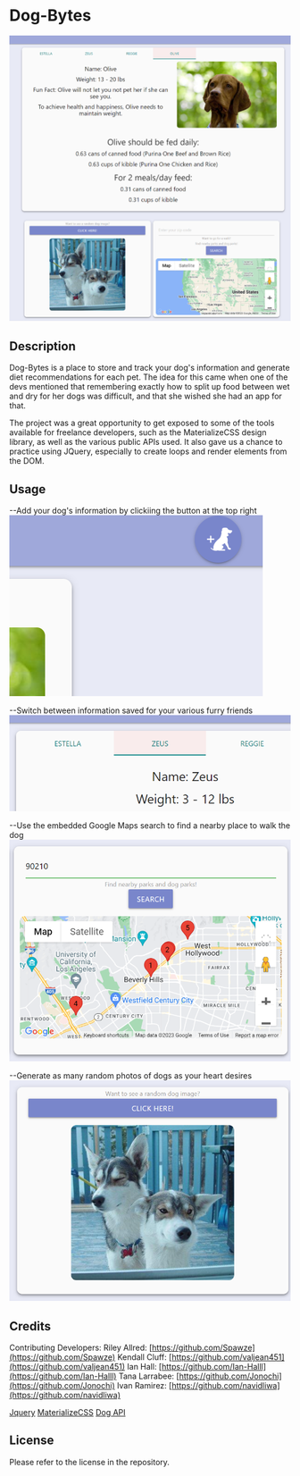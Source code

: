 # Dog-Bytes

![Main Page](/assets/images/demo_1.PNG)

## Description

Dog-Bytes is a place to store and track your dog's information and generate diet recommendations for each pet. The idea for this came when one of the devs mentioned that remembering exactly how to split up food between wet and dry for her dogs was difficult, and that she wished she had an app for that.

The project was a great opportunity to get exposed to some of the tools available for freelance developers, such as the MaterializeCSS design library, as well as the various public APIs used. It also gave us a chance to practice using JQuery, especially to create loops and render elements from the DOM.

## Usage

--Add your dog's information by clickiing the button at the top right
![Add dog button](/assets/images/demo_btn.PNG)

--Switch between information saved for your various furry friends
![Tabs](/assets/images/demo_tabs.PNG)

--Use the embedded Google Maps search to find a nearby place to walk the dog
![Map](/assets/images/demo_map.PNG)

--Generate as many random photos of dogs as your heart desires
![Random Images](/assets/images/demo_random.PNG)

## Credits

Contributing Developers:
Riley Allred: [https://github.com/Spawze](https://github.com/Spawze)
Kendall Cluff: [https://github.com/valjean451](https://github.com/valjean451)
Ian Hall: [https://github.com/Ian-Halll](https://github.com/Ian-Halll)
Tana Larrabee: [https://github.com/Jonochi](https://github.com/Jonochi)
Ivan Ramirez: [https://github.com/navidliwa](https://github.com/navidliwa)

[Jquery](https://jquery.com/)
[MaterializeCSS](https://materializecss.com/)
[Dog API](https://dog.ceo/dog-api)

## License

Please refer to the license in the repository.